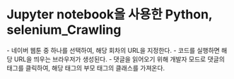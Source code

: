 <h1>Jupyter notebook을 사용한 Python, selenium_Crawling</h1>
- 네이버 웹툰 중 하나를 선택하여, 해당 회차의 URL을 지정한다.
- 코드를 실행하면 해당 URL을 띄우는 브라우저가 생성된다.  
- 댓글을 읽어오기 위해 개발자 모드로 댓글의 태그를 클릭하여, 해당 태그의 부모 태그의 클래스를 가져온다.
